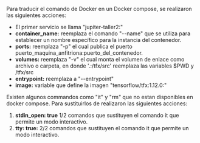 Para traducir el comando de Docker en un Docker compose, se realizaron las siguientes acciones:

- El primer servicio se llama "jupiter-taller2:"
- **container_name:** reemplaza el comando "--name" que se utiliza para establecer un nombre específico   para la instancia del contenedor.
- **ports:** reemplaza "-p" el cual publica el puerto puerto_maquina_anfitriona:puerto_del_contenedor.
- **volumes:** reemplaza "-v" el cual monta el volumen de enlace como archivo o carpeta, en donde '.:/tfx/src' reemplaza las variables $PWD y /tfx/src
- **entrypoint:** reemplaza a "--entrypoint"
- **image:** variable que define la imagen "tensorflow/tfx:1.12.0:"

Existen algunos commandos como "it" y "rm" que no estan disponibles en docker compose. Para sustituirlos de realizaron las siguientes acciones:

  1. ****stdin_open:** true** 1/2 comandos que sustituyen el comando it que permite un modo interactivo.
  2. **tty: true:** 2/2 comandos que sustituyen el comando it que permite un modo interactivo.
  

